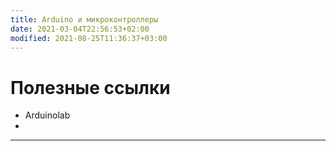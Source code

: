 ```yaml
---
title: Arduino и микроконтроллеры
date: 2021-03-04T22:56:53+02:00
modified: 2021-08-25T11:36:37+03:00
---
```


# Полезные ссылки

* Arduinolab
*

***
